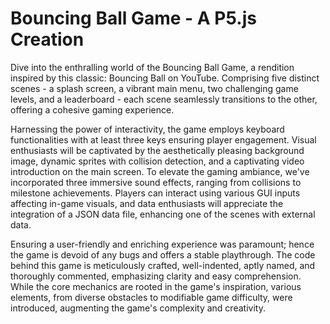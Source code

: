 # Bouncing Ball Game - A P5.js Creation

Dive into the enthralling world of the Bouncing Ball Game, a rendition inspired by this classic: Bouncing Ball on YouTube. Comprising five distinct scenes - a splash screen, a vibrant main menu, two challenging game levels, and a leaderboard - each scene seamlessly transitions to the other, offering a cohesive gaming experience.

Harnessing the power of interactivity, the game employs keyboard functionalities with at least three keys ensuring player engagement. Visual enthusiasts will be captivated by the aesthetically pleasing background image, dynamic sprites with collision detection, and a captivating video introduction on the main screen. To elevate the gaming ambiance, we've incorporated three immersive sound effects, ranging from collisions to milestone achievements. Players can interact using various GUI inputs affecting in-game visuals, and data enthusiasts will appreciate the integration of a JSON data file, enhancing one of the scenes with external data.

Ensuring a user-friendly and enriching experience was paramount; hence the game is devoid of any bugs and offers a stable playthrough. The code behind this game is meticulously crafted, well-indented, aptly named, and thoroughly commented, emphasizing clarity and easy comprehension. While the core mechanics are rooted in the game's inspiration, various elements, from diverse obstacles to modifiable game difficulty, were introduced, augmenting the game's complexity and creativity.
